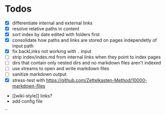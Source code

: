 # Todos

- [x] differentiate internal and external links
- [x] resolve relative paths in content
- [x] sort index by date edited with folders first
- [x] consolidate how paths and links are stored on pages independetly of input
      path
- [x] fix backLinks not working with `.` input
- [ ] strip index/index.md from internal links when they point to index pages
- [ ] dirs that contain only nested dirs and no markdown files aren't indexed
- [ ] use streams to open and write markdown files
- [ ] sanitize markdown output
- [x] stress-test with
      https://github.com/Zettelkasten-Method/10000-markdown-files
- [[wiki-style]] links?
- add config file

``
